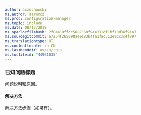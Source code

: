 ```yaml
---
author: aczechowski
ms.author: aaroncz
ms.prod: configuration-manager
ms.topic: include
ms.date: 08/17/2018
ms.openlocfilehash: 2f0ee50ffdc5887560f9ee371df1bf13d3ef91a7
ms.sourcegitcommit: a7254f265098ae8e83b4fa1fac312e9cc3c4f897
ms.translationtype: HT
ms.contentlocale: zh-CN
ms.lasthandoff: 09/13/2018
ms.locfileid: "44961035"
---
```

### <a name="ki_ANCHOR"></a> 已知问题标题
<!--bugID--> 问题说明和原因。

#### <a name="workaround"></a>解决方法
解决方法步骤（如果有）。  